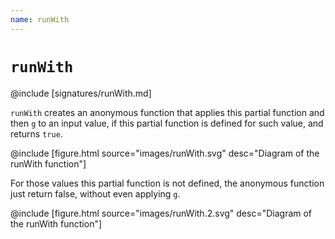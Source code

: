 ```yaml
---
name: runWith
---
```


# `runWith`

@include [signatures/runWith.md]

`runWith` creates an anonymous function that applies this partial function and then `g` to an input value, if this partial function is defined for such value, and returns `true`.

@include [figure.html source="images/runWith.svg" desc="Diagram of the runWith function"]

For those values this partial function is not defined, the anonymous function just return false, without even applying `g`.

@include [figure.html source="images/runWith.2.svg" desc="Diagram of the runWith function"]
